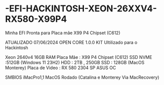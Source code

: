 # -EFI-HACKINTOSH-XEON-26XXV4-RX580-X99P4
Minha EFI Pronta para Placa mãe X99 P4 Chipset (C612)

ATUALIZADO 07/06/2024
OPEN CORE 1.0.0
KIT Ultilizado para o Hackintosh

Xeon 2640v4
16GB RAM
Placa Mãe : X99 P4 Chipset (C612)
SSD NVME :512GB (Windows 11 23H2)
HDD : 2TB , 250GB
SSD : 128GB (MacOS Monterey)
Placa de Video : RX 580 2304 SP ASUS OC

SMBIOS iMacPro1,1
MacOS Rodado (Catalina e Monterey Via MacRecovery)
